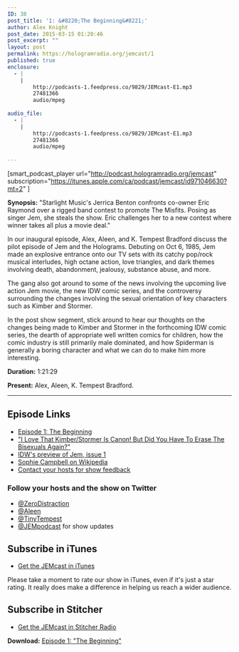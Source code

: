 ```yaml
---
ID: 38
post_title: '1: &#8220;The Beginning&#8221;'
author: Alex Knight
post_date: 2015-03-15 01:20:46
post_excerpt: ""
layout: post
permalink: https://hologramradio.org/jemcast/1
published: true
enclosure:
  - |
    |
        http://podcasts-1.feedpress.co/9829/JEMcast-E1.mp3
        27481366
        audio/mpeg
        
audio_file:
  - |
    |
        http://podcasts-1.feedpress.co/9829/JEMcast-E1.mp3
        27481366
        audio/mpeg
        
---
```

[smart_podcast_player url="http://podcast.hologramradio.org/jemcast" subscription="https://itunes.apple.com/ca/podcast/jemcast/id971046630?mt=2" ]

__Synopsis:__ "Starlight Music's Jerrica Benton confronts co-owner Eric Raymond over a rigged band contest to promote The Misfits. Posing as singer Jem, she steals the show. Eric challenges her to a new contest where winner takes all plus a movie deal."

In our inaugural episode, Alex, Aleen, and K. Tempest Bradford discuss the pilot episode of Jem and the Holograms. Debuting on Oct 6, 1985, Jem made an explosive entrance onto our TV sets with its catchy pop/rock musical interludes, high octane action, love triangles, and dark themes involving death, abandonment, jealousy, substance abuse, and more.

The gang also got around to some of the news involving the upcoming live action Jem movie, the new IDW comic series, and the controversy surrounding the changes involving the sexual orientation of key characters such as Kimber and Stormer.

In the post show segment, stick around to hear our thoughts on the changes being made to Kimber and Stormer in the forthcoming IDW comic series, the dearth of appropriate well written comics for children, how the comic industry is still primarily male dominated, and how Spiderman is generally a boring character and what we can do to make him more interesting.

__Duration:__ 1:21:29

__Present:__ Alex, Aleen, K. Tempest Bradford.

_________

## Episode Links

- [Episode 1: The Beginning][The Beginning]
- ["I Love That Kimber/Stormer Is Canon! But Did You Have To Erase The Bisexuals Again?"][Tempest article]
- [IDW's preview of Jem, issue 1][IDW]
- [Sophie Campbell on Wikipedia][SC]
- [Contact your hosts for show feedback][Contact]

### Follow your hosts and the show on Twitter

- [@ZeroDistraction][ZeroDistraction]
- [@Aleen][Aleen]
- [@TinyTempest][TinyTempest]
- [@JEMpodcast][JEMcast] for show updates

## Subscribe in iTunes

- [Get the JEMcast in iTunes][iTunes]

Please take a moment to rate our show in iTunes, even if it's just a star rating. It really does make a difference in helping us reach a wider audience.

## Subscribe in Stitcher

- [Get the JEMcast in Stitcher Radio][Stitcher]

__Download:__ [Episode 1: "The Beginning"][E1]

[The Beginning]: http://www.imdb.com/title/tt0934202/?ref_=ttep_ep1
[Tempest article]: http://www.xojane.com/sex/jem-and-the-holograms-kimber-stormer-canon-bisexual-erasure
[IDW]: http://www.idwpublishing.com/jem-and-the-holograms-1-sneak-peek-art-by-ross-campbell-m-victoria-robado/
[SC]: https://en.wikipedia.org/wiki/Sophie_Campbell
[Contact]: https://jemcast.tv/contact
[ZeroDistraction]: https://twitter.com/zerodistraction
[Aleen]: https://twitter.com/aleen
[TinyTempest]: https://twitter.com/aleen
[JEMcast]: (https://twitter.com/JEMpodcast) 
[iTunes]: https://itunes.apple.com/ca/podcast/jemcast/id971046630
[Stitcher]: http://www.stitcher.com/podcast/jemcast
[E1]: http://podcasts-1.feedpress.co/9829/JEMcast-E1.mp3